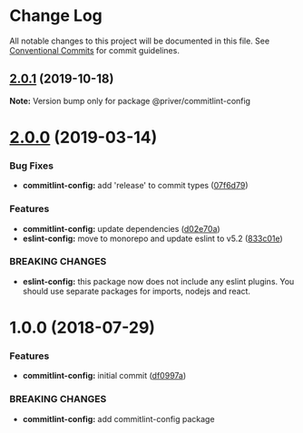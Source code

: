 # Change Log

All notable changes to this project will be documented in this file.
See [Conventional Commits](https://conventionalcommits.org) for commit guidelines.

## [2.0.1](https://github.com/priver/linters/tree/master/packages/commitlint-config/compare/@priver/commitlint-config@2.0.0...@priver/commitlint-config@2.0.1) (2019-10-18)

**Note:** Version bump only for package @priver/commitlint-config





# [2.0.0](https://github.com/priver/linters/tree/master/packages/commitlint-config/compare/@priver/commitlint-config@1.0.0...@priver/commitlint-config@2.0.0) (2019-03-14)


### Bug Fixes

* **commitlint-config:** add 'release' to commit types ([07f6d79](https://github.com/priver/linters/tree/master/packages/commitlint-config/commit/07f6d79))


### Features

* **commitlint-config:** update dependencies ([d02e70a](https://github.com/priver/linters/tree/master/packages/commitlint-config/commit/d02e70a))
* **eslint-config:** move to monorepo and update eslint to v5.2 ([833c01e](https://github.com/priver/linters/tree/master/packages/commitlint-config/commit/833c01e))


### BREAKING CHANGES

* **eslint-config:** this package now does not include any eslint plugins.
You should use separate packages for imports, nodejs and react.





<a name="1.0.0"></a>
# 1.0.0 (2018-07-29)


### Features

* **commitlint-config:** initial commit ([df0997a](https://github.com/priver/linters/tree/master/packages/commitlint-config/commit/df0997a))


### BREAKING CHANGES

* **commitlint-config:** add commitlint-config package
